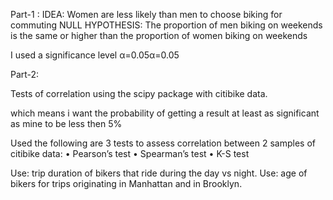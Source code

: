 ﻿
Part-1 :
IDEA:
Women are less likely than men to choose biking for commuting
NULL HYPOTHESIS:
The proportion of men biking on weekends is the same or higher than the proportion of women biking on weekends

I used a significance level  α=0.05α=0.05 


Part-2:

Tests of correlation using the scipy package with citibike data.

which means i want the probability of getting a result at least as significant as mine to be less then 5%



Used the following are 3 tests to assess correlation between 2 samples of citibike data:
•	Pearson’s test
•	Spearman’s test
•	K-S test

Use: trip duration of bikers that ride during the day vs night. 
Use: age of bikers for trips originating in Manhattan and in Brooklyn. 







